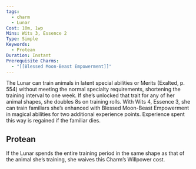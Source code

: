 ```yaml
---
tags:
  - charm
  - Lunar
Cost: 10m, 1wp
Mins: Wits 3, Essence 2
Type: Simple
Keywords:
  - Protean
Duration: Instant
Prerequisite Charms:
  - "[[Blessed Moon-Beast Empowerment]]"
---
```

The Lunar can train animals in latent special abilities or Merits (Exalted, p. 554) without meeting the normal specialty requirements, shortening the training interval to one week. If she’s unlocked that trait for any of her animal shapes, she doubles 8s on training rolls. With Wits 4, Essence 3, she can train familiars she’s enhanced with Blessed Moon-Beast Empowerment in magical abilities for two additional experience points. Experience spent this way is regained if the familiar dies. 
## Protean 

If the Lunar spends the entire training period in the same shape as that of the animal she’s training, she waives this Charm’s Willpower cost.